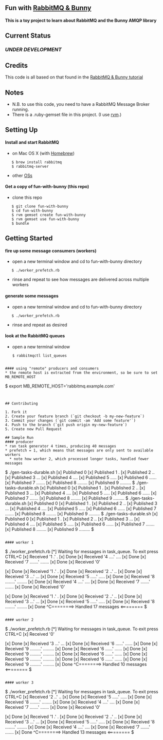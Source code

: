 ## Fun with [RabbitMQ & Bunny](http://www.rabbitmq.com/tutorials/tutorial-one-ruby.html)

#### This is a toy project to learn about RabbitMQ and the Bunny AMQP library

## Current Status

### *UNDER DEVELOPMENT*

## Credits
   This code is all based on that found in the [RabbitMQ & Bunny tutorial](http://www.rabbitmq.com/tutorials/tutorial-one-ruby.html)

## Notes
* N.B. to use this code, you need to have a RabbitMQ Message Broker running.
* There is a .ruby-gemset file in this project. (I use [rvm](https://rvm.io/).)


## Setting Up


#### Install and start RabbitMQ
  * on Mac OS X (with [Homebrew](http://brew.sh/))
```
   $ brew install rabbitmq
   $ rabbitmq-server
```
  * other [OSs](http://www.rabbitmq.com/download.html)


#### Get a copy of fun-with-bunny (this repo)
  * clone this repo
```
   $ git clone fun-with-bunny
   $ cd fun-with-bunny
   $ rvm gemset create fun-with-bunny
   $ rvm gemset use fun-with-bunny
   $ bundle
```

## Getting Started

#### fire up some message consumers (workers)
  * open a new terminal window and cd to fun-with-bunny directory
```
   $ ./worker_prefetch.rb
```
  * rinse and repeat to see how messages are delivered across multiple workers


#### generate some messages
*   open a new terminal window and cd to fun-with-bunny directory
```
   $ ./worker_prefetch.rb
```
* rinse and repeat as desired

#### look at the RabbitMQ queues
* open a new terminal window
  ```
  $ rabbitmqctl list_queues
 ```

#### using "remote" producers and consumers
* the remote host is extracted from the environment, so be sure to set MB_REMOTE_HOST
``` 
   $ export MB_REMOTE_HOST='rabbitmq.example.com'
```


## Contributing

1. Fork it
2. Create your feature branch (`git checkout -b my-new-feature`)
3. Commit your changes (`git commit -am 'Add some feature'`)
4. Push to the branch (`git push origin my-new-feature`)
5. Create new Pull Request

## Sample Run
#### producer
* ran task generator 4 times, producing 40 messages
* prefetch = 1, which means that messages are only sent to available workers
  * note how worker 2, which processed longer tasks, handled fewer messages
```
$ ./gen-tasks-durable.sh
 [x] Published 0
 [x] Published 1 .
 [x] Published 2 ..
 [x] Published 3 ...
 [x] Published 4 ....
 [x] Published 5 .....
 [x] Published 6 ......
 [x] Published 7 .......
 [x] Published 8 ........
 [x] Published 9 .........
$ ./gen-tasks-durable.sh
 [x] Published 0
 [x] Published 1 .
 [x] Published 2 ..
 [x] Published 3 ...
 [x] Published 4 ....
 [x] Published 5 .....
 [x] Published 6 ......
 [x] Published 7 .......
 [x] Published 8 ........
 [x] Published 9 .........
$ ./gen-tasks-durable.sh
 [x] Published 0
 [x] Published 1 .
 [x] Published 2 ..
 [x] Published 3 ...
 [x] Published 4 ....
 [x] Published 5 .....
 [x] Published 6 ......
 [x] Published 7 .......
 [x] Published 8 ........
 [x] Published 9 .........
$ ./gen-tasks-durable.sh
 [x] Published 0
 [x] Published 1 .
 [x] Published 2 ..
 [x] Published 3 ...
 [x] Published 4 ....
 [x] Published 5 .....
 [x] Published 6 ......
 [x] Published 7 .......
 [x] Published 8 ........
 [x] Published 9 .........
$
```

#### worker 1
```
$ ./worker_prefetch.rb
 [*] Waiting for messages in task_queue. To exit press CTRL+C
 [x] Received '1 .'
     .
 [x] Done
 [x] Received '4 ....'
     ....
 [x] Done
 [x] Received '7 .......'
     .......
 [x] Done
 [x] Received '0'

 [x] Done
 [x] Received '1 .'
     .
 [x] Done
 [x] Received '2 ..'
     ..
 [x] Done
 [x] Received '3 ...'
     ...
 [x] Done
 [x] Received '5 .....'
     .....
 [x] Done
 [x] Received '8 ........'
     ........
 [x] Done
 [x] Received '4 ....'
     ....
 [x] Done
 [x] Received '7 .......'
     .......
 [x] Done
 [x] Received '0'

 [x] Done
 [x] Received '1 .'
     .
 [x] Done
 [x] Received '2 ..'
     ..
 [x] Done
 [x] Received '3 ...'
     ...
 [x] Done
 [x] Received '5 .....'
     .....
 [x] Done
 [x] Received '8 ........'
     ........
 [x] Done
^C========> Handled 17 messages <========
$
```

#### worker 2
```
$ ./worker_prefetch.rb
 [*] Waiting for messages in task_queue. To exit press CTRL+C
 [x] Received '0'

 [x] Done
 [x] Received '3 ...'
     ...
 [x] Done
 [x] Received '6 ......'
     ......
 [x] Done
 [x] Received '9 .........'
     .........
 [x] Done
 [x] Received '6 ......'
     ......
 [x] Done
 [x] Received '9 .........'
     .........
 [x] Done
 [x] Received '6 ......'
     ......
 [x] Done
 [x] Received '9 .........'
     .........
 [x] Done
 [x] Received '6 ......'
     ......
 [x] Done
 [x] Received '9 .........'
     .........
 [x] Done
^C========> Handled 10 messages <========
$
```

#### worker 3
```
$ ./worker_prefetch.rb
 [*] Waiting for messages in task_queue. To exit press CTRL+C
 [x] Received '2 ..'
     ..
 [x] Done
 [x] Received '5 .....'
     .....
 [x] Done
 [x] Received '8 ........'
     ........
 [x] Done
 [x] Received '4 ....'
     ....
 [x] Done
 [x] Received '7 .......'
     .......
 [x] Done
 [x] Received '0'

 [x] Done
 [x] Received '1 .'
     .
 [x] Done
 [x] Received '2 ..'
     ..
 [x] Done
 [x] Received '3 ...'
     ...
 [x] Done
 [x] Received '5 .....'
     .....
 [x] Done
 [x] Received '8 ........'
     ........
 [x] Done
 [x] Received '4 ....'
     ....
 [x] Done
 [x] Received '7 .......'
     .......
 [x] Done
^C========> Handled 13 messages <========
$
```
